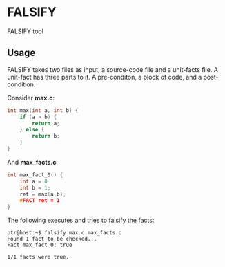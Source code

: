 # FALSIFY
FALSIFY tool


## Usage
FALSIFY takes two files as input, a source-code file and a unit-facts file. A unit-fact has three parts to it. A pre-conditon, a block of code, and a post-condition.

Consider **max.c**:
````c
int max(int a, int b) {
    if (a > b) {
        return a;
    } else {
        return b;
    }
}
````

And **max_facts.c**
````c
int max_fact_0() {
    int a = 0
    int b = 1;
    ret = max(a,b);
    #FACT ret = 1
}
````

The following executes and tries to falsify the facts:
````console
ptr@host:~$ falsify max.c max_facts.c
Found 1 fact to be checked...
Fact max_fact_0: true

1/1 facts were true.
````


